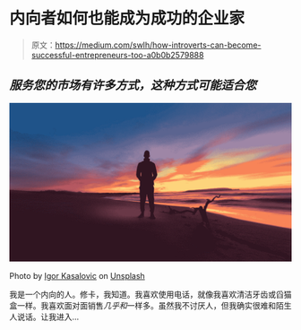 # 内向者如何也能成为成功的企业家

> 原文：<https://medium.com/swlh/how-introverts-can-become-successful-entrepreneurs-too-a0b0b2579888>

## *服务您的市场有许多方式，这种方式可能适合您*

![](img/62dea9abe464e486039577ab9343ccc3.png)

Photo by [Igor Kasalovic](https://unsplash.com/@ikasalovic?utm_source=medium&utm_medium=referral) on [Unsplash](https://unsplash.com?utm_source=medium&utm_medium=referral)

我是一个内向的人。修卡，我知道。我喜欢使用电话，就像我喜欢清洁牙齿或舀猫盒一样。我喜欢面对面销售*几乎和*一样多。虽然我不讨厌人，但我确实很难和陌生人说话。让我进入…
